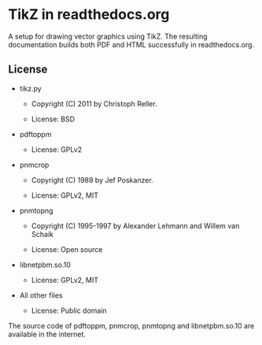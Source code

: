 
TikZ in readthedocs.org
=======================

A setup for drawing vector graphics using TikZ.  The resulting
documentation builds both PDF and HTML successfully in
readthedocs.org.

License
-------

* tikz.py

   * Copyright (C) 2011 by Christoph Reller.

   * License: BSD

* pdftoppm

   * License: GPLv2

* pnmcrop

   * Copyright (C) 1989 by Jef Poskanzer.

   * License: GPLv2, MIT

* pnmtopng

   * Copyright (C) 1995-1997 by Alexander Lehmann and Willem van Schaik

   * License: Open source

* libnetpbm.so.10

   * License: GPLv2, MIT

* All other files

   * License: Public domain

The source code of pdftoppm, pnmcrop, pnmtopng and libnetpbm.so.10 are
available in the internet.